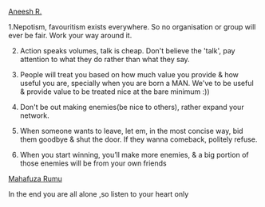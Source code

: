 [Aneesh R.](https://www.facebook.com/rivuchinonaki?comment_id=Y29tbWVudDoyMDA1ODc0NjM2NDMyMzQ3XzI3NjQzMzI3MTQ1NDc2OQ%3D%3D&__cft__[0]=AZVNK3n3YDuCO1CtSN7__63da10hsn6KiAt0uVyHYBnt1090YxjquRY_VpD8aBEoDU7_mP1AnWu2kX5DDHvmeTrEJDF5iHKA2XEo2TJ8bc6C35sg7xQhFAcUy829ifpwbBjwahRHgpIo3TMyK74czBgdGaWMxlEgTyHn_Of0gCz6jbc3p47yJKLDy1xKVoDc2vA&__tn__=R]-R)

1.Nepotism, favouritism exists everywhere. So no organisation or group will ever be fair. Work your way around it.

2. Action speaks volumes, talk is cheap. Don't believe the 'talk', pay attention to what they do rather than what they say.

3. People will treat you based on how much value you provide & how useful you are, specially when you are born a MAN. We've to be useful & provide value to be treated nice at the bare minimum :))

4. Don't be out making enemies(be nice to others), rather expand your network.

5. When someone wants to leave, let em, in the most concise way, bid them goodbye & shut the door. If they wanna comeback, politely refuse.

6. When you start winning, you’ll make more enemies, & a big portion of those enemies will be from your own friends

[Mahafuza Rumu](https://www.facebook.com/mahafuzarumu.rumu?comment_id=Y29tbWVudDoyMDA1ODc0NjM2NDMyMzQ3XzI0MDk4NTI4MDYzMTI3Mzg1&__cft__[0]=AZVNK3n3YDuCO1CtSN7__63da10hsn6KiAt0uVyHYBnt1090YxjquRY_VpD8aBEoDU7_mP1AnWu2kX5DDHvmeTrEJDF5iHKA2XEo2TJ8bc6C35sg7xQhFAcUy829ifpwbBjwahRHgpIo3TMyK74czBgdGaWMxlEgTyHn_Of0gCz6jbc3p47yJKLDy1xKVoDc2vA&__tn__=R]-R)

In the end you are all alone ,so listen to your heart only
